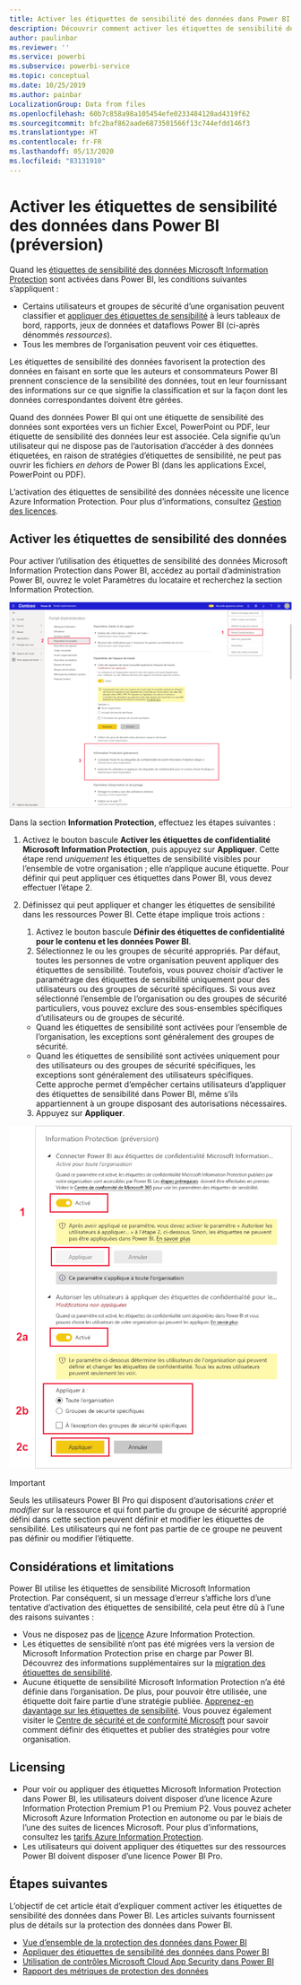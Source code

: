 ```yaml
---
title: Activer les étiquettes de sensibilité des données dans Power BI
description: Découvrir comment activer les étiquettes de sensibilité des données dans Power BI
author: paulinbar
ms.reviewer: ''
ms.service: powerbi
ms.subservice: powerbi-service
ms.topic: conceptual
ms.date: 10/25/2019
ms.author: painbar
LocalizationGroup: Data from files
ms.openlocfilehash: 60b7c858a98a105454efe0233484120ad4319f62
ms.sourcegitcommit: bfc2baf862aade6873501566f13c744efdd146f3
ms.translationtype: HT
ms.contentlocale: fr-FR
ms.lasthandoff: 05/13/2020
ms.locfileid: "83131910"
---
```

# <a name="enable-data-sensitivity-labels-in-power-bi-preview"></a>Activer les étiquettes de sensibilité des données dans Power BI (préversion)

Quand les [étiquettes de sensibilité des données Microsoft Information Protection](https://docs.microsoft.com/microsoft-365/compliance/sensitivity-labels) sont activées dans Power BI, les conditions suivantes s’appliquent :

* Certains utilisateurs et groupes de sécurité d’une organisation peuvent classifier et [appliquer des étiquettes de sensibilité](../collaborate-share/service-security-apply-data-sensitivity-labels.md) à leurs tableaux de bord, rapports, jeux de données et dataflows Power BI (ci-après dénommés *ressources*).
* Tous les membres de l’organisation peuvent voir ces étiquettes.

Les étiquettes de sensibilité des données favorisent la protection des données en faisant en sorte que les auteurs et consommateurs Power BI prennent conscience de la sensibilité des données, tout en leur fournissant des informations sur ce que signifie la classification et sur la façon dont les données correspondantes doivent être gérées.

Quand des données Power BI qui ont une étiquette de sensibilité des données sont exportées vers un fichier Excel, PowerPoint ou PDF, leur étiquette de sensibilité des données leur est associée. Cela signifie qu’un utilisateur qui ne dispose pas de l’autorisation d’accéder à des données étiquetées, en raison de stratégies d’étiquettes de sensibilité, ne peut pas ouvrir les fichiers *en dehors* de Power BI (dans les applications Excel, PowerPoint ou PDF).

L’activation des étiquettes de sensibilité des données nécessite une licence Azure Information Protection. Pour plus d’informations, consultez [Gestion des licences](#licensing).

## <a name="enable-data-sensitivity-labels"></a>Activer les étiquettes de sensibilité des données

Pour activer l’utilisation des étiquettes de sensibilité des données Microsoft Information Protection dans Power BI, accédez au portail d’administration Power BI, ouvrez le volet Paramètres du locataire et recherchez la section Information Protection.

![Rechercher la section Information Protection](media/service-security-enable-data-sensitivity-labels/enable-data-sensitivity-labels-01.png)

Dans la section **Information Protection**, effectuez les étapes suivantes :
1.  Activez le bouton bascule **Activer les étiquettes de confidentialité Microsoft Information Protection**, puis appuyez sur **Appliquer**. Cette étape rend *uniquement* les étiquettes de sensibilité visibles pour l’ensemble de votre organisation ; elle n’applique aucune étiquette. Pour définir qui peut appliquer ces étiquettes dans Power BI, vous devez effectuer l’étape 2.
2.  Définissez qui peut appliquer et changer les étiquettes de sensibilité dans les ressources Power BI. Cette étape implique trois actions :
    1.  Activez le bouton bascule **Définir des étiquettes de confidentialité pour le contenu et les données Power BI**.
    2.  Sélectionnez le ou les groupes de sécurité appropriés. Par défaut, toutes les personnes de votre organisation peuvent appliquer des étiquettes de sensibilité. Toutefois, vous pouvez choisir d’activer le paramétrage des étiquettes de sensibilité uniquement pour des utilisateurs ou des groupes de sécurité spécifiques. Si vous avez sélectionné l’ensemble de l’organisation ou des groupes de sécurité particuliers, vous pouvez exclure des sous-ensembles spécifiques d’utilisateurs ou de groupes de sécurité.
    * Quand les étiquettes de sensibilité sont activées pour l’ensemble de l’organisation, les exceptions sont généralement des groupes de sécurité.
    * Quand les étiquettes de sensibilité sont activées uniquement pour des utilisateurs ou des groupes de sécurité spécifiques, les exceptions sont généralement des utilisateurs spécifiques.  
    Cette approche permet d’empêcher certains utilisateurs d’appliquer des étiquettes de sensibilité dans Power BI, même s’ils appartiennent à un groupe disposant des autorisations nécessaires.
    
    3. Appuyez sur **Appliquer**.

![Activer les étiquettes de sensibilité](media/service-security-enable-data-sensitivity-labels/enable-data-sensitivity-labels-02.png)

> [!IMPORTANT]
> Seuls les utilisateurs Power BI Pro qui disposent d’autorisations *créer* et *modifier* sur la ressource et qui font partie du groupe de sécurité approprié défini dans cette section peuvent définir et modifier les étiquettes de sensibilité. Les utilisateurs qui ne font pas partie de ce groupe ne peuvent pas définir ou modifier l’étiquette. 


## <a name="considerations-and-limitations"></a>Considérations et limitations

Power BI utilise les étiquettes de sensibilité Microsoft Information Protection. Par conséquent, si un message d’erreur s’affiche lors d’une tentative d’activation des étiquettes de sensibilité, cela peut être dû à l’une des raisons suivantes :

* Vous ne disposez pas de [licence](#licensing) Azure Information Protection.
* Les étiquettes de sensibilité n’ont pas été migrées vers la version de Microsoft Information Protection prise en charge par Power BI. Découvrez des informations supplémentaires sur la [migration des étiquettes de sensibilité](https://docs.microsoft.com/azure/information-protection/configure-policy-migrate-labels).
* Aucune étiquette de sensibilité Microsoft Information Protection n’a été définie dans l’organisation. De plus, pour pouvoir être utilisée, une étiquette doit faire partie d’une stratégie publiée. [Apprenez-en davantage sur les étiquettes de sensibilité](https://docs.microsoft.com/Office365/SecurityCompliance/sensitivity-labels). Vous pouvez également visiter le [Centre de sécurité et de conformité Microsoft](https://sip.protection.office.com/sensitivity?flight=EnableMIPLabels) pour savoir comment définir des étiquettes et publier des stratégies pour votre organisation.

## <a name="licensing"></a>Licensing

* Pour voir ou appliquer des étiquettes Microsoft Information Protection dans Power BI, les utilisateurs doivent disposer d’une licence Azure Information Protection Premium P1 ou Premium P2. Vous pouvez acheter Microsoft Azure Information Protection en autonome ou par le biais de l’une des suites de licences Microsoft. Pour plus d’informations, consultez les [tarifs Azure Information Protection](https://azure.microsoft.com/pricing/details/information-protection/).
* Les utilisateurs qui doivent appliquer des étiquettes sur des ressources Power BI doivent disposer d’une licence Power BI Pro.


## <a name="next-steps"></a>Étapes suivantes

L’objectif de cet article était d’expliquer comment activer les étiquettes de sensibilité des données dans Power BI. Les articles suivants fournissent plus de détails sur la protection des données dans Power BI. 

* [Vue d’ensemble de la protection des données dans Power BI](service-security-data-protection-overview.md)
* [Appliquer des étiquettes de sensibilité des données dans Power BI](../collaborate-share/service-security-apply-data-sensitivity-labels.md)
* [Utilisation de contrôles Microsoft Cloud App Security dans Power BI](service-security-using-microsoft-cloud-app-security-controls.md)
* [Rapport des métriques de protection des données](service-security-data-protection-metrics-report.md)